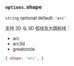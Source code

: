 ### `options.`shape

`string` optional default: `'arc'`

支持 2D 与 3D 弧线及大圆航线：

- arc
- arc3d
- greatcircle

```js
{ shape: 'arc', }
```

